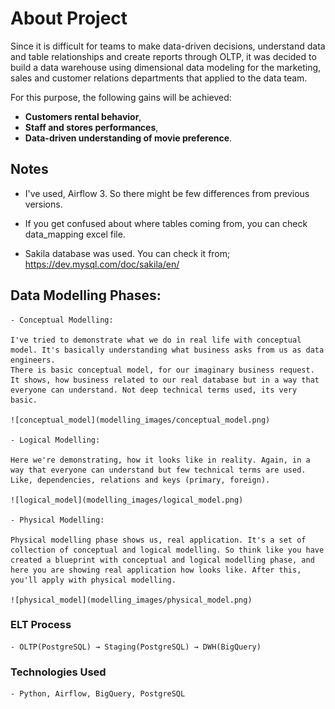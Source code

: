 # **About Project**

Since it is difficult for teams to make data-driven decisions, understand data and table relationships and create reports through OLTP, it was decided to build a data warehouse using dimensional data modeling for the marketing, sales and customer relations departments that applied to the data team.

For this purpose, the following gains will be achieved:
        
- **Customers rental behavior**,
- **Staff and stores performances**,
- **Data-driven understanding of movie preference**.

## Notes

- I've used, Airflow 3. So there might be few differences from previous versions.

- If you get confused about where tables coming from, you can check data_mapping excel file.

- Sakila database was used. You can check it from; https://dev.mysql.com/doc/sakila/en/


## Data Modelling Phases:

    - Conceptual Modelling:

    I've tried to demonstrate what we do in real life with conceptual model. It's basically understanding what business asks from us as data engineers.
    There is basic conceptual model, for our imaginary business request. It shows, how business related to our real database but in a way that everyone can understand. Not deep technical terms used, its very basic.

    ![conceptual_model](modelling_images/conceptual_model.png)
        
    - Logical Modelling:

    Here we're demonstrating, how it looks like in reality. Again, in a way that everyone can understand but few technical terms are used. Like, dependencies, relations and keys (primary, foreign).

    ![logical_model](modelling_images/logical_model.png)

    - Physical Modelling:

    Physical modelling phase shows us, real application. It's a set of collection of conceptual and logical modelling. So think like you have created a blueprint with conceptual and logical modelling phase, and here you are showing real application how looks like. After this, you'll apply with physical modelling.

    ![physical_model](modelling_images/physical_model.png)


### ELT Process

    - OLTP(PostgreSQL) → Staging(PostgreSQL) → DWH(BigQuery)


### Technologies Used

    - Python, Airflow, BigQuery, PostgreSQL